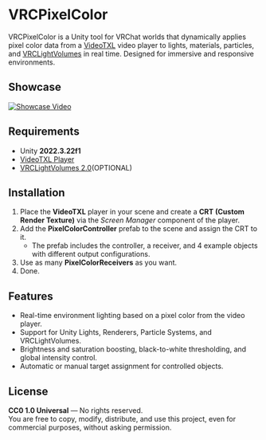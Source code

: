 # VRCPixelColor

VRCPixelColor is a Unity tool for VRChat worlds that dynamically applies pixel color data from a [VideoTXL](https://github.com/vrctxl/VideoTXL) video player to lights, materials, particles, and [VRCLightVolumes](https://github.com/REDSIM/VRCLightVolumes) in real time. Designed for immersive and responsive environments.

## Showcase
[![Showcase Video](https://img.youtube.com/vi/3hzO7frJHh4/0.jpg)](https://youtu.be/3hzO7frJHh4)

## Requirements
- Unity **2022.3.22f1**
- [VideoTXL Player](https://github.com/vrctxl/VideoTXL)
- [VRCLightVolumes 2.0](https://github.com/REDSIM/VRCLightVolumes)(OPTIONAL)

## Installation
1. Place the **VideoTXL** player in your scene and create a **CRT (Custom Render Texture)** via the *Screen Manager* component of the player.
2. Add the **PixelColorController** prefab to the scene and assign the CRT to it.  
   - The prefab includes the controller, a receiver, and 4 example objects with different output configurations.
3. Use as many **PixelColorReceivers** as you want.
4. Done.

## Features
- Real-time environment lighting based on a pixel color from the video player.
- Support for Unity Lights, Renderers, Particle Systems, and VRCLightVolumes.
- Brightness and saturation boosting, black-to-white thresholding, and global intensity control.
- Automatic or manual target assignment for controlled objects.

## License
**CC0 1.0 Universal** — No rights reserved.  
You are free to copy, modify, distribute, and use this project, even for commercial purposes, without asking permission.
